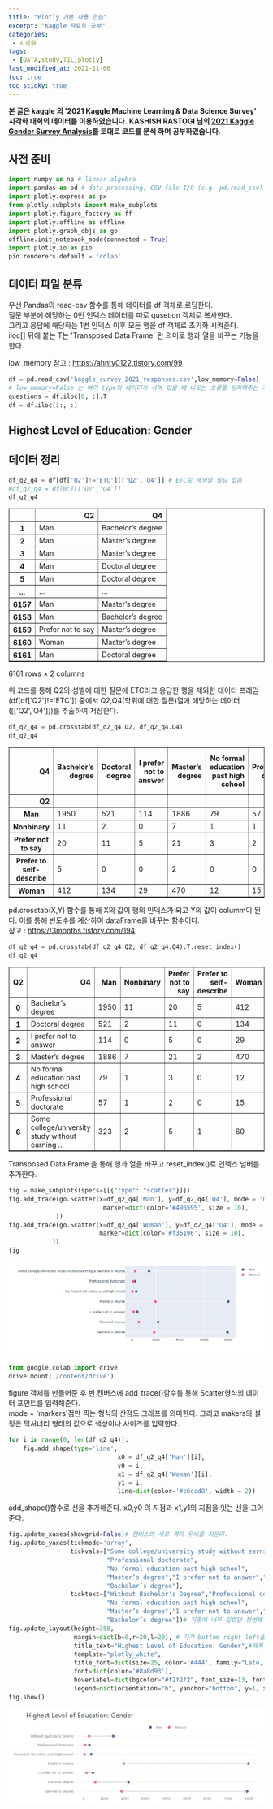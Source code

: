 ```yaml
---
title: "Plotly 기본 사용 연습"
excerpt: "Kaggle 자료로 공부"
categories:
 - 시각화
tags:
 - [DATA,study,TIL,plotly]
last_modified_at: 2021-11-06
toc: true
toc_sticky: true
---
```


**본 글은 kaggle 의 '2021 Kaggle Machine Learning & Data Science Survey' 시각화 대회의 데이터를 이용하였습니다.**
**KASHISH RASTOGI 님의 [2021 Kaggle Gender Survey Analysis](https://www.kaggle.com/kashishrastogi/2021-kaggle-gender-survey-analysis-plotly/notebook)를 토대로 코드를 분석 하며 공부하였습니다.**


## 사전 준비


```python
import numpy as np # linear algebra
import pandas as pd # data processing, CSV file I/O (e.g. pd.read_csv)
import plotly.express as px
from plotly.subplots import make_subplots
import plotly.figure_factory as ff
import plotly.offline as offline
import plotly.graph_objs as go
offline.init_notebook_mode(connected = True)
import plotly.io as pio
pio.renderers.default = 'colab'
```


<script type="text/javascript">
window.PlotlyConfig = {MathJaxConfig: 'local'};
if (window.MathJax) {MathJax.Hub.Config({SVG: {font: "STIX-Web"}});}
if (typeof require !== 'undefined') {
require.undef("plotly");
requirejs.config({
    paths: {
        'plotly': ['https://cdn.plot.ly/plotly-latest.min']
    }
});
require(['plotly'], function(Plotly) {
    window._Plotly = Plotly;
});
}
</script>



## 데이터 파일 분류

우선 Pandas의 read-csv 함수를 통해 데이터를 df 객체로 로딩한다.<br>
질문 부분에 해당하는 0번 인덱스 데이터를 따로 qusetion 객체로 복사한다.<br>
그리고 응답에 해당하는 1번 인덱스 이후 모든 행을 df 객체로 초기화 시켜준다.<br>
iloc[] 뒤에 붙는 T는 'Transposed Data Frame' 란 의미로 행과 열을 바꾸는 기능을 한다.

low_memory 참고 : https://ahnty0122.tistory.com/99


```python
df = pd.read_csv('kaggle_survey_2021_responses.csv',low_memory=False)
# low_memory=False 는 여러 type의 데이터가 섞여 있을 때 나오는 오류를 방지해주는 기능
questions = df.iloc[0, :].T
df = df.iloc[1:, :]

```

## Highest Level of Education: Gender

## 데이터 정리


```python
df_q2_q4 = df[df['Q2']!='ETC'][['Q2','Q4']] # ETC로 제외할 필요 없음
#df_q2_q4 = df[0:][['Q2','Q4']]
df_q2_q4

```




<div>
<style scoped>
    .dataframe tbody tr th:only-of-type {
        vertical-align: middle;
    }

    .dataframe tbody tr th {
        vertical-align: top;
    }

    .dataframe thead th {
        text-align: right;
    }
</style>
<table border="1" class="dataframe">
  <thead>
    <tr style="text-align: right;">
      <th></th>
      <th>Q2</th>
      <th>Q4</th>
    </tr>
  </thead>
  <tbody>
    <tr>
      <th>1</th>
      <td>Man</td>
      <td>Bachelor’s degree</td>
    </tr>
    <tr>
      <th>2</th>
      <td>Man</td>
      <td>Master’s degree</td>
    </tr>
    <tr>
      <th>3</th>
      <td>Man</td>
      <td>Master’s degree</td>
    </tr>
    <tr>
      <th>4</th>
      <td>Man</td>
      <td>Doctoral degree</td>
    </tr>
    <tr>
      <th>5</th>
      <td>Man</td>
      <td>Doctoral degree</td>
    </tr>
    <tr>
      <th>...</th>
      <td>...</td>
      <td>...</td>
    </tr>
    <tr>
      <th>6157</th>
      <td>Man</td>
      <td>Master’s degree</td>
    </tr>
    <tr>
      <th>6158</th>
      <td>Man</td>
      <td>Bachelor’s degree</td>
    </tr>
    <tr>
      <th>6159</th>
      <td>Prefer not to say</td>
      <td>Master’s degree</td>
    </tr>
    <tr>
      <th>6160</th>
      <td>Woman</td>
      <td>Master’s degree</td>
    </tr>
    <tr>
      <th>6161</th>
      <td>Man</td>
      <td>Doctoral degree</td>
    </tr>
  </tbody>
</table>
<p>6161 rows × 2 columns</p>
</div>



위 코드를 통해 Q2의 성별에 대한 질문에 ETC라고 응답한 행을 제외한 데이터 프레임(df[df['Q2']!='ETC']) 중에서 Q2,Q4(학위에 대한 질문)열에 해당하는 데이터([['Q2','Q4']])를 추출하여 저장한다. 


```python
df_q2_q4 = pd.crosstab(df_q2_q4.Q2, df_q2_q4.Q4)
df_q2_q4
```




<div>
<style scoped>
    .dataframe tbody tr th:only-of-type {
        vertical-align: middle;
    }

    .dataframe tbody tr th {
        vertical-align: top;
    }

    .dataframe thead th {
        text-align: right;
    }
</style>
<table border="1" class="dataframe">
  <thead>
    <tr style="text-align: right;">
      <th>Q4</th>
      <th>Bachelor’s degree</th>
      <th>Doctoral degree</th>
      <th>I prefer not to answer</th>
      <th>Master’s degree</th>
      <th>No formal education past high school</th>
      <th>Professional doctorate</th>
      <th>Some college/university study without earning a bachelor’s degree</th>
    </tr>
    <tr>
      <th>Q2</th>
      <th></th>
      <th></th>
      <th></th>
      <th></th>
      <th></th>
      <th></th>
      <th></th>
    </tr>
  </thead>
  <tbody>
    <tr>
      <th>Man</th>
      <td>1950</td>
      <td>521</td>
      <td>114</td>
      <td>1886</td>
      <td>79</td>
      <td>57</td>
      <td>323</td>
    </tr>
    <tr>
      <th>Nonbinary</th>
      <td>11</td>
      <td>2</td>
      <td>0</td>
      <td>7</td>
      <td>1</td>
      <td>1</td>
      <td>2</td>
    </tr>
    <tr>
      <th>Prefer not to say</th>
      <td>20</td>
      <td>11</td>
      <td>5</td>
      <td>21</td>
      <td>3</td>
      <td>2</td>
      <td>5</td>
    </tr>
    <tr>
      <th>Prefer to self-describe</th>
      <td>5</td>
      <td>0</td>
      <td>0</td>
      <td>2</td>
      <td>0</td>
      <td>0</td>
      <td>1</td>
    </tr>
    <tr>
      <th>Woman</th>
      <td>412</td>
      <td>134</td>
      <td>29</td>
      <td>470</td>
      <td>12</td>
      <td>15</td>
      <td>60</td>
    </tr>
  </tbody>
</table>
</div>



pd.crosstab(X,Y) 함수를 통해 X의 값이 행의 인덱스가 되고 Y의 값이 columm이 된다. 이를 통해 빈도수를 계산하여 dataFrame을 바꾸는 함수이다.<br>
참고 : https://3months.tistory.com/194


```python
df_q2_q4 = pd.crosstab(df_q2_q4.Q2, df_q2_q4.Q4).T.reset_index()
df_q2_q4
```




<div>
<style scoped>
    .dataframe tbody tr th:only-of-type {
        vertical-align: middle;
    }

    .dataframe tbody tr th {
        vertical-align: top;
    }

    .dataframe thead th {
        text-align: right;
    }
</style>
<table border="1" class="dataframe">
  <thead>
    <tr style="text-align: right;">
      <th>Q2</th>
      <th>Q4</th>
      <th>Man</th>
      <th>Nonbinary</th>
      <th>Prefer not to say</th>
      <th>Prefer to self-describe</th>
      <th>Woman</th>
    </tr>
  </thead>
  <tbody>
    <tr>
      <th>0</th>
      <td>Bachelor’s degree</td>
      <td>1950</td>
      <td>11</td>
      <td>20</td>
      <td>5</td>
      <td>412</td>
    </tr>
    <tr>
      <th>1</th>
      <td>Doctoral degree</td>
      <td>521</td>
      <td>2</td>
      <td>11</td>
      <td>0</td>
      <td>134</td>
    </tr>
    <tr>
      <th>2</th>
      <td>I prefer not to answer</td>
      <td>114</td>
      <td>0</td>
      <td>5</td>
      <td>0</td>
      <td>29</td>
    </tr>
    <tr>
      <th>3</th>
      <td>Master’s degree</td>
      <td>1886</td>
      <td>7</td>
      <td>21</td>
      <td>2</td>
      <td>470</td>
    </tr>
    <tr>
      <th>4</th>
      <td>No formal education past high school</td>
      <td>79</td>
      <td>1</td>
      <td>3</td>
      <td>0</td>
      <td>12</td>
    </tr>
    <tr>
      <th>5</th>
      <td>Professional doctorate</td>
      <td>57</td>
      <td>1</td>
      <td>2</td>
      <td>0</td>
      <td>15</td>
    </tr>
    <tr>
      <th>6</th>
      <td>Some college/university study without earning ...</td>
      <td>323</td>
      <td>2</td>
      <td>5</td>
      <td>1</td>
      <td>60</td>
    </tr>
  </tbody>
</table>
</div>



Transposed Data Frame 을 통해 행과 열을 바꾸고 reset_index()로 인덱스 넘버를 추가한다.


```python
fig = make_subplots(specs=[[{"type": "scatter"}]])
fig.add_trace(go.Scatter(x=df_q2_q4['Man'], y=df_q2_q4['Q4'], mode = 'markers', name='Man',
                          marker=dict(color='#496595', size = 10),
             ))
fig.add_trace(go.Scatter(x=df_q2_q4['Woman'], y=df_q2_q4['Q4'], mode = 'markers', name='Woman',
                         marker=dict(color='#f36196', size = 10),
            ))
fig
```


![이미지1](\assets\images\plotly공부_1\1.JPG)


```python
from google.colab import drive
drive.mount('/content/drive')
```

figure 객체를 만들어준 후 빈 캔버스에 add_trace()함수를 통해 Scatter형식의 데이터 포인트를 입력해준다.<br>
mode = 'markers'점만 찍는 형식의 산점도 그래프를 의미한다.
그리고 makers의 설정은 딕셔너리 형태의 값으로 색상이나 사이즈를 입력한다.


```python
for i in range(0, len(df_q2_q4)):
    fig.add_shape(type='line',
                              x0 = df_q2_q4['Man'][i],
                              y0 = i,
                              x1 = df_q2_q4['Woman'][i],
                              y1 = i,
                              line=dict(color='#c6ccd8', width = 2))
```

add_shape()함수로 선을 추가해준다.
x0,y0 의 지점과 x1,y1의 지점을 잇는 선을 그어준다.


```python
fig.update_xaxes(showgrid=False)# 캔버스의 세로 격자 무늬를 지운다.
fig.update_yaxes(tickmode='array', 
                 tickvals=["Some college/university study without earning a bachelor’s degree",
                           "Professional doctorate",
                           "No formal education past high school",
                           "Master’s degree","I prefer not to answer","Doctoral degree",
                           "Bachelor’s degree"],
                 ticktext=["Without Bachelor's Degree","Professional doctorate",
                           "No formal education past high school",
                           "Master’s degree","I prefer not to answer","Doctoral degree",
                           "Bachelor’s degree"])# 기존에 너무 길었던 첫번째 항목의 제목을 바꾼다.
fig.update_layout(height=350, 
                  margin=dict(b=0,r=20,l=20), # 각각 bottom right left를 의미
                  title_text="Highest Level of Education: Gender",#제목
                  template="plotly_white",
                  title_font=dict(size=25, color='#444', family="Lato, sans-serif"), #폰트 설정
                  font=dict(color='#8a8d93'),
                  hoverlabel=dict(bgcolor="#f2f2f2", font_size=13, font_family="Lato, sans-serif"), # 그래프 위에 마우스를 올려놨을 때 나오는 hoverlabel설명 설정
                  legend=dict(orientation="h", yanchor="bottom", y=1, xanchor="center", x=0.5))
fig.show()
```


![이미지2](\assets\images\plotly공부_1\2.JPG)


